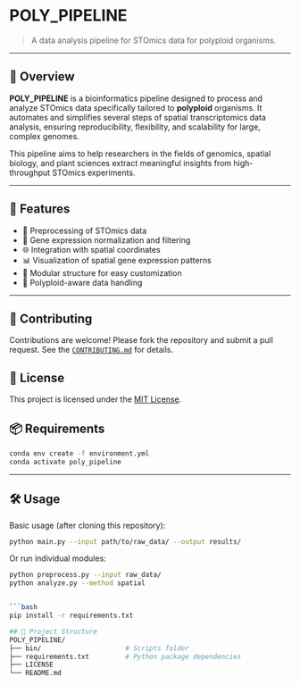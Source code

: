 # POLY_PIPELINE

> A data analysis pipeline for STOmics data for polyploid organisms.

---

## 📘 Overview

**POLY_PIPELINE** is a bioinformatics pipeline designed to process and analyze STOmics data specifically tailored to **polyploid** organisms. It automates and simplifies several steps of spatial transcriptomics data analysis, ensuring reproducibility, flexibility, and scalability for large, complex genomes.

This pipeline aims to help researchers in the fields of genomics, spatial biology, and plant sciences extract meaningful insights from high-throughput STOmics experiments.

---

## 🚀 Features

- 📍 Preprocessing of STOmics data
- 🧬 Gene expression normalization and filtering
- 🌐 Integration with spatial coordinates
- 📊 Visualization of spatial gene expression patterns
- 🔁 Modular structure for easy customization
- 🧠 Polyploid-aware data handling

---

## 🤝 Contributing

Contributions are welcome! Please fork the repository and submit a pull request.
See the [`CONTRIBUTING.md`](CONTRIBUTING.md) for details.

## 📄 License

This project is licensed under the [MIT License](LICENSE).

## 📦 Requirements

```bash
conda env create -f environment.yml
conda activate poly_pipeline
```

---

## 🛠️ Usage

Basic usage (after cloning this repository):

```bash
python main.py --input path/to/raw_data/ --output results/
```

Or run individual modules:

```bash
python preprocess.py --input raw_data/
python analyze.py --method spatial


```bash
pip install -r requirements.txt

## 📂 Project Structure
POLY_PIPELINE/
├── bin/                     # Scripts folder
├── requirements.txt         # Python package dependencies
├── LICENSE
└── README.md
